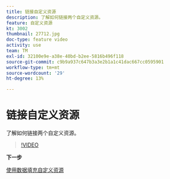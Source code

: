 ```yaml
---
title: 链接自定义资源
description: 了解如何链接两个自定义资源。
feature: 自定义资源
kt: 3002
thumbnail: 27712.jpg
doc-type: feature video
activity: use
team: TM
exl-id: 32100e9e-a38e-40bd-b2ee-5816b496f118
source-git-commit: c9b9a937c647b3a3e2b1a1c41dac667cc0595901
workflow-type: tm+mt
source-wordcount: '29'
ht-degree: 13%

---
```


# 链接自定义资源

了解如何链接两个自定义资源。

>[!VIDEO](https://video.tv.adobe.com/v/27712?quality=9)

**下一步**

[使用数据填充自定义资源](./populate-custom-resources-with-data.md)
